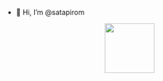 - 👋 Hi, I’m @satapirom
<div id="header" align="center">
  <img src="https://assets-global.website-files.com/603c87adb15be3cb0b3ed9b5/61bf0b5c372eeeb5d44b6b5f_6.png" width="100"/>
</div>

